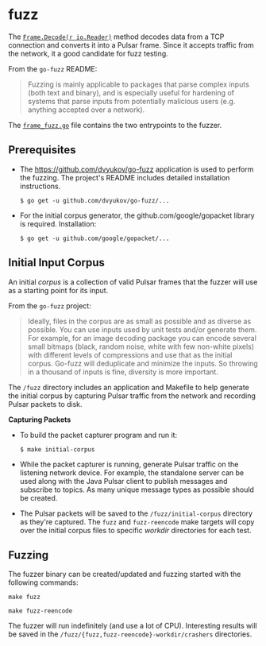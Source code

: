 fuzz
====

The [`Frame.Decode(r io.Reader)`](../frame/frame.go) method decodes data from a TCP connection and
converts it into a Pulsar frame. Since it accepts traffic from the network, it a good candidate for fuzz testing.

From the `go-fuzz` README:
> Fuzzing is mainly applicable to packages that parse complex inputs (both text and binary),
> and is especially useful for hardening of systems that parse inputs from potentially
> malicious users (e.g. anything accepted over a network).

The [`frame_fuzz.go`](../frame/frame_fuzz.go) file contains the two entrypoints to the fuzzer.

## Prerequisites

* The https://github.com/dvyukov/go-fuzz application is used to perform the fuzzing. The project's README includes
detailed installation instructions.

    ```shell
    $ go get -u github.com/dvyukov/go-fuzz/...
    ```

* For the initial corpus generator, the github.com/google/gopacket library is required. Installation:

    ```shell
    $ go get -u github.com/google/gopacket/...
    ```

## Initial Input Corpus

An initial _corpus_ is a collection of valid Pulsar frames that the fuzzer will use as a starting point for its input.

From the `go-fuzz` project:
> Ideally, files in the corpus are as small as possible and as diverse as possible.
> You can use inputs used by unit tests and/or generate them.
> For example, for an image decoding package you can encode several small bitmaps
> (black, random noise, white with few non-white pixels) with different levels of
> compressions and use that as the initial corpus. Go-fuzz will deduplicate and
> minimize the inputs. So throwing in a thousand of inputs is fine, diversity is more important.

The `/fuzz` directory includes an application and Makefile to help generate the initial corpus
by capturing Pulsar traffic from the network and recording Pulsar packets to disk.

**Capturing Packets**

* To build the packet capturer program and run it:

    ```shell
    $ make initial-corpus
    ```

* While the packet capturer is running, generate Pulsar traffic on the listening network device. For example,
the standalone server can be used along with the Java Pulsar client to publish messages and subscribe to topics.
As many unique message types as possible should be created.

* The Pulsar packets will be saved to the `/fuzz/initial-corpus` directory as they're captured. The `fuzz` and `fuzz-reencode` make targets
will copy over the initial corpus files to specific _workdir_ directories for each test.

## Fuzzing

The fuzzer binary can be created/updated and fuzzing started with the following commands:

```shell
make fuzz
```

```shell
make fuzz-reencode
```

The fuzzer will run indefinitely (and use a lot of CPU). Interesting results will be saved in the `/fuzz/{fuzz,fuzz-reencode}-workdir/crashers` directories.
